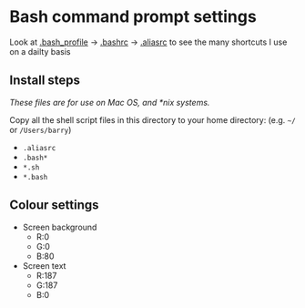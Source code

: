 # Bash command prompt settings

Look at [.bash_profile](.bash_profile) -> [.bashrc](.bashrc) -> [.aliasrc](.aliasrc) to see the many shortcuts I use on a dailty basis

## Install steps

_These files are for use on Mac OS, and \*nix systems._

Copy all the shell script files in this directory to your home directory: (e.g. `~/` or `/Users/barry`)
- `.aliasrc`
- `.bash*`
- `*.sh`
- `*.bash`

## Colour settings
- Screen background
  - R:0 
  - G:0
  - B:80
- Screen text
   - R:187
   - G:187
   - B:0

